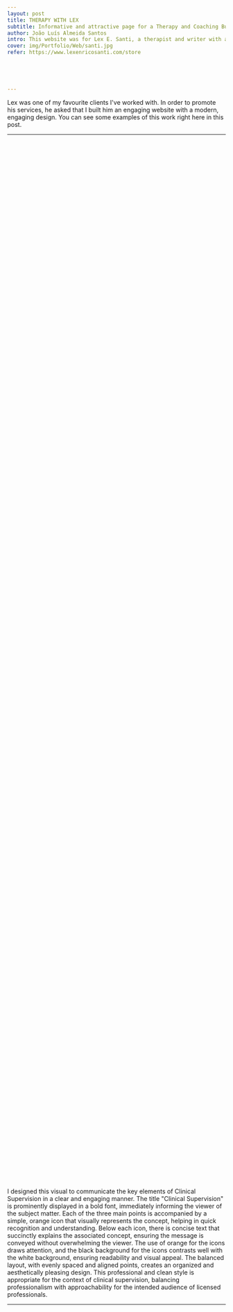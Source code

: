 ```yaml
---
layout: post
title: THERAPY WITH LEX
subtitle: Informative and attractive page for a Therapy and Coaching Business.
author: João Luís Almeida Santos
intro: This website was for Lex E. Santi, a therapist and writer with a highly engaging career spanning literary journals, federal government, and international higher education.
cover: img/Portfolio/Web/santi.jpg
refer: https://www.lexenricosanti.com/store





---
```


<style>.post-parallax {
	width: 100%;
	height: 60vh;
	overflow: hidden;
  	background-repeat: no-repeat;
	background-attachment: fixed;
	background-position: center;"
    background-size: 60%;
}
</style>

Lex was one of my favourite clients I've worked with. In order to promote his services, he asked that I built him an engaging website with a modern, engaging design. You can see some examples of this work right here in this post.


---

<div class="post-parallax" style="background-image: url('../img/Portfolio/Web/Lex/1.png');"> </div>

I designed this visual to communicate the key elements of Clinical Supervision in a clear and engaging manner. The title "Clinical Supervision" is prominently displayed in a bold font, immediately informing the viewer of the subject matter. Each of the three main points is accompanied by a simple, orange icon that visually represents the concept, helping in quick recognition and understanding. Below each icon, there is concise text that succinctly explains the associated concept, ensuring the message is conveyed without overwhelming the viewer. The use of orange for the icons draws attention, and the black background for the icons contrasts well with the white background, ensuring readability and visual appeal. The balanced layout, with evenly spaced and aligned points, creates an organized and aesthetically pleasing design. This professional and clean style is appropriate for the context of clinical supervision, balancing professionalism with approachability for the intended audience of licensed professionals.

---

<div class="post-parallax" style="
	background-image: url('../img/Portfolio/Web/Lex/2.png');"></div>
This design effectively showcases a collection of poetry books with an elegant and clean layout. The prominent "Poetry" title clearly indicates the section, while each book is displayed with its cover art, title, and artist credit, providing a visually appealing and informative presentation. The navigation arrows and pagination dots allow for easy browsing, enhancing the user experience. For more details and to explore the entire collection, please see more by clicking the button below, directing you to the full page.

<div class="post-parallax" style="background-image: url('../img/Portfolio/Web/Lex/3.png');"> </div>
---







